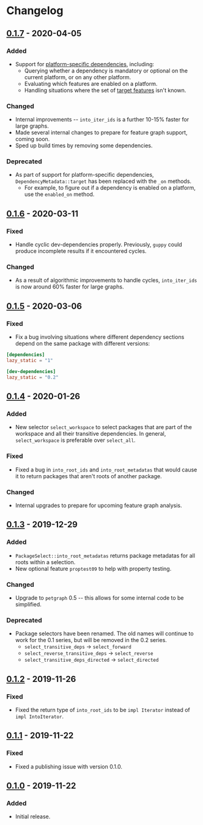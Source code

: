 # Changelog

## [0.1.7] - 2020-04-05
### Added
- Support for [platform-specific dependencies](https://doc.rust-lang.org/cargo/reference/specifying-dependencies.html#platform-specific-dependencies), including:
   - Querying whether a dependency is mandatory or optional on the current platform, or on any other platform.
   - Evaluating which features are enabled on a platform.
   - Handling situations where the set of [target features](https://github.com/rust-lang/rfcs/blob/master/text/2045-target-feature.md) isn't known.

### Changed
- Internal improvements -- `into_iter_ids` is a further 10-15% faster for large graphs.
- Made several internal changes to prepare for feature graph support, coming soon.
- Sped up build times by removing some dependencies.

### Deprecated
- As part of support for platform-specific dependencies, `DependencyMetadata::target` has been replaced with the `_on` methods.
  - For example, to figure out if a dependency is enabled on a platform, use the `enabled_on` method.

## [0.1.6] - 2020-03-11
### Fixed
- Handle cyclic dev-dependencies properly. Previously, `guppy` could produce incomplete results if it encountered cycles.

### Changed
- As a result of algorithmic improvements to handle cycles, `into_iter_ids` is now around 60% faster for large graphs.

## [0.1.5] - 2020-03-06
### Fixed
- Fix a bug involving situations where different dependency sections depend on the same package with different versions:

```toml
[dependencies]
lazy_static = "1"

[dev-dependencies]
lazy_static = "0.2"
```

## [0.1.4] - 2020-01-26
### Added
- New selector `select_workspace` to select packages that are part of the workspace and all their transitive
  dependencies. In general, `select_workspace` is preferable over `select_all`.

### Fixed
- Fixed a bug in `into_root_ids` and `into_root_metadatas` that would cause it to return packages that aren't roots of
  another package.

### Changed
- Internal upgrades to prepare for upcoming feature graph analysis.

## [0.1.3] - 2019-12-29
### Added
- `PackageSelect::into_root_metadatas` returns package metadatas for all roots within a selection.
- New optional feature `proptest09` to help with property testing.

### Changed
- Upgrade to `petgraph` 0.5 -- this allows for some internal code to be simplified.

### Deprecated
- Package selectors have been renamed. The old names will continue to work for the 0.1 series, but will be removed in the 0.2 series.
  - `select_transitive_deps` → `select_forward`
  - `select_reverse_transitive_deps` → `select_reverse`
  - `select_transitive_deps_directed` → `select_directed`

## [0.1.2] - 2019-11-26
### Fixed
- Fixed the return type of `into_root_ids` to be `impl Iterator` instead of `impl IntoIterator`.

## [0.1.1] - 2019-11-22
### Fixed
- Fixed a publishing issue with version 0.1.0.

## [0.1.0] - 2019-11-22
### Added
- Initial release.

[0.1.7]: https://github.com/facebookincubator/cargo-guppy/releases/tag/guppy-0.1.7

<!-- Previous releases were simply tagged "$VERSION", not "guppy-$VERSION". -->
[0.1.6]: https://github.com/facebookincubator/cargo-guppy/releases/tag/0.1.6
[0.1.5]: https://github.com/facebookincubator/cargo-guppy/releases/tag/0.1.5
[0.1.4]: https://github.com/facebookincubator/cargo-guppy/releases/tag/0.1.4
[0.1.3]: https://github.com/facebookincubator/cargo-guppy/releases/tag/0.1.3
[0.1.2]: https://github.com/facebookincubator/cargo-guppy/releases/tag/0.1.2
[0.1.1]: https://github.com/facebookincubator/cargo-guppy/releases/tag/0.1.1
[0.1.0]: https://github.com/facebookincubator/cargo-guppy/releases/tag/0.1.0
